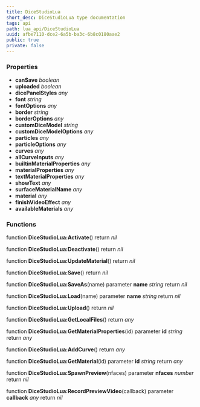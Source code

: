 ```yaml
---
title: DiceStudioLua
short_desc: DiceStudioLua type documentation
tags: api
path: lua_api/DiceStudioLua
uuid: afbe7110-dce2-6a5b-ba3c-6b8c0180aae2
public: true
private: false
---
```




### Properties

* **canSave** *boolean* 
* **uploaded** *boolean* 
* **dicePanelStyles** *any* 
* **font** *string* 
* **fontOptions** *any* 
* **border** *string* 
* **borderOptions** *any* 
* **customDiceModel** *string* 
* **customDiceModelOptions** *any* 
* **particles** *any* 
* **particleOptions** *any* 
* **curves** *any* 
* **allCurveInputs** *any* 
* **builtinMaterialProperties** *any* 
* **materialProperties** *any* 
* **textMaterialProperties** *any* 
* **showText** *any* 
* **surfaceMaterialName** *any* 
* **material** *any* 
* **finishVideoEffect** *any* 
* **availableMaterials** *any* 

### Functions

function **DiceStudioLua:Activate**()
  return *nil*

function **DiceStudioLua:Deactivate**()
  return *nil*

function **DiceStudioLua:UpdateMaterial**()
  return *nil*

function **DiceStudioLua:Save**()
  return *nil*

function **DiceStudioLua:SaveAs**(name)
  parameter **name** *string*
  return *nil*

function **DiceStudioLua:Load**(name)
  parameter **name** *string*
  return *nil*

function **DiceStudioLua:Upload**()
  return *nil*

function **DiceStudioLua:GetLocalFiles**()
  return *any*

function **DiceStudioLua:GetMaterialProperties**(id)
  parameter **id** *string*
  return *any*

function **DiceStudioLua:AddCurve**()
  return *any*

function **DiceStudioLua:GetMaterial**(id)
  parameter **id** *string*
  return *any*

function **DiceStudioLua:SpawnPreview**(nfaces)
  parameter **nfaces** *number*
  return *nil*

function **DiceStudioLua:RecordPreviewVideo**(callback)
  parameter **callback** *any*
  return *nil*
